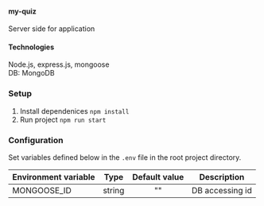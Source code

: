 #### my-quiz

Server side for application

#### Technologies 
Node.js, express.js, mongoose <br />
DB: MongoDB


### Setup 
1. Install dependenices `npm install`
2. Run project `npm run start`

### Configuration

Set variables defined below in the `.env` file in the root project directory. 

| Environment variable                   | Type                          | Default value | Description                                                                                                       |
|-------------------------------|------------------------------|:-----------------------:|-----------------------------------------------------------------------------------|
| MONGOOSE_ID                    | string                        |       ""         | DB accessing id                           |
